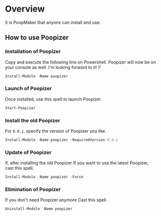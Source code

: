 # Overview

It is PoopMaker that anyone can install and use.

## How to use Poopizer

### Installation of Poopizer

Copy and execute the following line on Powershell.
Poopizer will now be on your console as well.
I'm looking forward to it! !!

```powershell
Install-Module -Name poopizer
```

### Launch of Poopizer

Once installed, use this spell to launch Poopizer.

```powershell
Start-Poopizer
```

### Install the old Poopizer

For `0.0.1`, specify the version of Poopizer you like.

```powershell
Install-Module -Name poopizer -RequiredVersion 0.0.1
```

### Update of Poopizer

If, after installing the old Poopizer
If you want to use the latest Poopizer, cast this spell.

```powershell
Install-Module -Name poopizer -Force
```

### Elimination of Poopizer

If you don't need Poopizer anymore
Cast this spell.

```powershell
Uninstall-Module -Name poopizer
```
